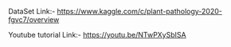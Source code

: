 DataSet Link:- https://www.kaggle.com/c/plant-pathology-2020-fgvc7/overview

Youtube tutorial Link:- https://youtu.be/NTwPXySbISA
